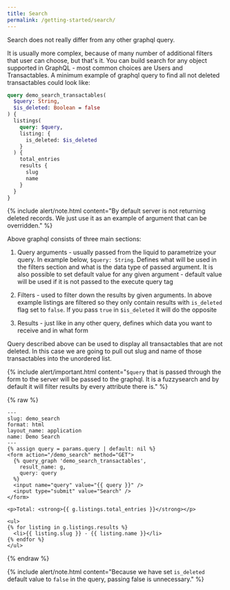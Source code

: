 ```yaml
---
title: Search
permalink: /getting-started/search/
---
```


Search does not really differ from any other graphql query.

It is usually more complex, because of many number of additional filters that user can choose, but that's it. You can build search for any object supported in GraphQL - most common choices are Users and Transactables. A minimum example of graphql query to find all not deleted transactables could look like:

```graphql
query demo_search_transactables(
  $query: String,
  $is_deleted: Boolean = false
) {
  listings(
    query: $query,
    listing: {
      is_deleted: $is_deleted
    }
  ) {
    total_entries
    results {
      slug
      name
    }
  }
}
```

{% include alert/note.html content="By default server is not returning deleted records. We just use it as an example of argument that can be overridden." %}

Above graphql consists of three main sections:

1. Query arguments - usually passed from the liquid to parametrize your query. In example below, `$query: String`. Defines what will be used in the filters section and what is the data type of passed argument. It is also possible to set default value for any given argument - default value will be used if it is not passed to the execute query tag


2. Filters - used to filter down the results by given arguments. In above example listings are filtered so they only contain results with `is_deleted` flag set to `false`. If you pass `true` in `$is_deleted` it will do the opposite

3. Results - just like in any other query, defines which data you want to receive and in what form

Query described above can be used to display all transactables that are not deleted. In this case we are going to pull out slug and name of those transactables into the unordered list.

{% include alert/important.html content="`$query` that is passed through the form to the server will be passed to the graphql. It is a fuzzysearch and by default it will filter results by every attribute there is." %}

{% raw %}
```liquid
---
slug: demo_search
format: html
layout_name: application
name: Demo Search
---
{% assign query = params.query | default: nil %}
<form action="/demo_search" method="GET">
  {% query_graph 'demo_search_transactables',
    result_name: g,
    query: query
  %}
  <input name="query" value="{{ query }}" />
  <input type="submit" value="Search" />
</form>

<p>Total: <strong>{{ g.listings.total_entries }}</strong></p>

<ul>
{% for listing in g.listings.results %}
  <li>{{ listing.slug }} - {{ listing.name }}</li>
{% endfor %}
</ul>
```
{% endraw %}

{% include alert/note.html content="Because we have set `is_deleted` default value to `false` in the query, passing false is unnecessary." %}
